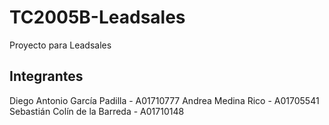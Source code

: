 # TC2005B-Leadsales
Proyecto para Leadsales

## Integrantes
Diego Antonio García Padilla - A01710777
Andrea Medina Rico - A01705541
Sebastián Colín de la Barreda - A01710148
